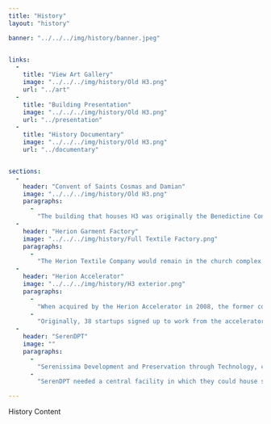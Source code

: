 ```yaml
---
title: "History"
layout: "history"

banner: "../../../img/history/banner.jpeg"


links:
  -
    title: "View Art Gallery"
    image: "../../../img/history/Old H3.png"
    url: "../art"
  -
    title: "Building Presentation"
    image: "../../../img/history/Old H3.png"
    url: "../presentation"
  -
    title: "History Documentary"
    image: "../../../img/history/Old H3.png"
    url: "../documentary"


sections:
  -
    header: "Convent of Saints Cosmas and Damian"
    image: "../../../img/history/Old H3.png"
    paragraphs:
      -
        "The building that houses H3 was originally the Benedictine Convent of Saints Cosmas and Damian, founded in 1481 by six nuns for noble daughters. It was constructed in two phases over twenty-five years, first as a convent and then as a church, and became a center for art due to the wealth brought by the nuns. In 1806, Napoleon forced the closure of the Church and evicted the nuns and the convent became a warehouse, and then a barracks. Most of the artwork was either lost or destroyed in this period, with only a dozen paintings remaining today that are in museums like the Accademia. The church was abandoned and striped of fixed furnishings, stone materials and paintings, altars, sculptures, and anything else worth some value for scrap or material. Overall it was violated by looters and desecrated. In 1887, the convent temporarily became a hospice for cholera victims and afterwards converted into a textile factory in 1897, remaining as the Herion Garment Factory until the 1970s."
  -
    header: "Herion Garment Factory"
    image: "../../../img/history/Full Textile Factory.png"
    paragraphs:
      -
        "The Herion Textile Company would remain in the church complex for over 80 years before closing. The factory was incorporated in the church during the industrialization of Giudecca due to its cheaper land property compared to historical Venice with its isolated location. During this time a temporary second floor and third was constructed and the entire church was whitewashed, covering remaining historical art pieces not already pillaged and hiding the frescos from view. The hall and apsidal chapels were divided into those three floors supported on two rows of pillars to increase production space for the factory. Machining equipment was installed on these floors including hoists, steam piping, cement baths, electrical wiring and exhaust fans. The director’s office was the cupola where the frescos were located beneath the dome. Similarly, the deposito was used as a storage facility by the company, with similar alterations added to the building as well. After the company’s closure, the church was in a very critical condition that required extensive work to restore."
  -
    header: "Herion Accelerator"
    image: "../../../img/history/H3 exterior.png"
    paragraphs:
      -
        "When acquired by the Herion Accelerator in 2008, the former convent was refurbished to its current configuration for hosting startup companies recruited locally in the Veneto region, requiring almost 9 million euro to fully restore garnered from the European Union and Donations. During this period, the nave was filled with a glass cube three stories high, containing 12 large offices, meeting rooms and co-working spaces, while the apses were left to their full heights. This event space was decorated with the original repaired frescos. In addition to work on the church, the deposito was converted into a three-floor workspace containing 23 offices, some common spaces for meetings and a cafeteria on the ground floor with a kitchen area."
      -
        "Originally, 38 startups signed up to work from the accelerator and use resources provided by the organization, later declining to four companies in 2016 before the accelerator closed down.While not much information is provided about the fledgling startups, the Herion Accelerator faced several issues. Issues with heating, the elevator, and internet service led many tenants to leave. A lack of general building management caused these unwarranted problems that were a disservice to the startups and created a bad relationship with the factory. The idea of creating an accelerator had potential, but the poor management and infrastructure induced its failure and diaspora of startups. In essence, the owners of the Herion used the space as an area for startup companies to do work, failing not only to provide useful elements like internet, but also to do anything that would make their companies more likely to succeed."
  -
    header: "SerenDPT"
    image: ""
    paragraphs:
      -
        "Serenissima Development and Preservation through Technology, commonly known by its shorthand name “SerenDPT”, is a Venetian-based organization that develops innovative and socially responsible business models addressing problems within the city, ranging from preserving historic public art with the initiative PreserVenice to optimizing Venetian transportation with the daAaB app. Their mission is to create employment in the city of Venice and surrounding islands through innovative startups that assist in solving these local problems. They aspire to use their solutions to be exported to other cities around the world."
      -
        "SerenDPT needed a central facility in which they could house startup companies, so they presented a proposal for the previous Herion Accelerator, after the accelerator failed, to produce the desired economic development and Venice issued a Request for Proposals (RFP). SerenDPT was thus awarded the use of the ex-church and the management of the ‘deposito’ for 9 years. SerenDPT nicknamed the complex H3, to mark the third rebirth of the Herion complex, from garment factory to accelerator to startup factory. SerenDPT’s plan is to create and house startup companies in the former church. This is unlike traditional incubators, which typically host and mentor external startups from a variety of fields. SerenDPT aims to create at least 100 well-paid jobs before the expiration of the lease in 2027. Thus the former garment factory will be made a factory once again but producing startup companies, rather than textile products."

---
```


History Content
